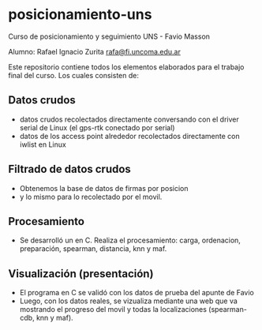# posicionamiento-uns
Curso de posicionamiento y seguimiento UNS - Favio Masson

Alumno: Rafael Ignacio Zurita <rafa@fi.uncoma.edu.ar>

Este repositorio contiene todos los elementos elaborados para el trabajo final del curso.
Los cuales consisten de:

Datos crudos
------------

- datos crudos recolectados directamente conversando con el driver serial de Linux (el gps-rtk conectado por serial)
- datos de los access point alrededor recolectados directamente con iwlist en Linux


Filtrado de datos crudos
------------------------

- Obtenemos la base de datos de firmas por posicion
- y lo mismo para lo recolectado por el movil.

Procesamiento 
-------------

- Se desarrolló un en C. Realiza el procesamiento: carga, ordenacion, preparación, spearman, distancia, knn y maf.

Visualización (presentación)
----------------------------

- El programa en C se validó con los datos de prueba del apunte de Favio
- Luego, con los datos reales, se vizualiza mediante una web que va mostrando el progreso del movil y todas la localizaciones (spearman-cdb, knn y maf).
